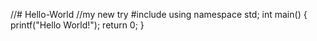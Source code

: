 //# Hello-World
//my new try
#include<iostream>
  using namespace std;
  int main()
  {
  printf("Hello World!");
  return 0;
  }
